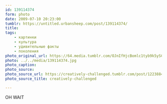 ```yaml
---
id: 139114374
form: photo
date: 2009-07-10 20:23:00
tumblr: https://untitled.urbansheep.com/post/139114374/
title:
tags:
    - картинки
    - культура
    - удивительные факты
    - поколения
photo_original_url: https://64.media.tumblr.com/OJnIfHjcBomlc1tyb9k5ySC2o1_500.jpg
photo: ../../media/139114374.jpg
photo_caption:
photo_source:
photo_source_url: https://creatively-challenged.tumblr.com/post/122388440
photo_source_title: creatively-challenged

---
```


<p>OH WAIT</p>
